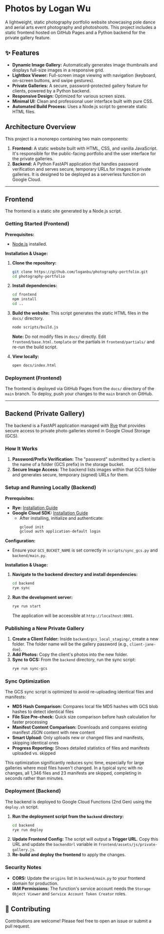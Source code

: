 # Photos by Logan Wu

A lightweight, static photography portfolio website showcasing pole dance and aerial arts event photography and photoshoots. This project includes a static frontend hosted on GitHub Pages and a Python backend for the private gallery feature.

## ✨ Features

*   **Dynamic Image Gallery:** Automatically generates image thumbnails and displays full-size images in a responsive grid.
*   **Lightbox Viewer:** Full-screen image viewing with navigation (keyboard, on-screen buttons, and swipe gestures).
*   **Private Galleries:** A secure, password-protected gallery feature for clients, powered by a Python backend.
*   **Responsive Design:** Optimized for various screen sizes.
*   **Minimal UI:** Clean and professional user interface built with pure CSS.
*   **Automated Build Process:** Uses a Node.js script to generate static HTML files.

## Architecture Overview

This project is a monorepo containing two main components:

1.  **Frontend:** A static website built with HTML, CSS, and vanilla JavaScript. It's responsible for the public-facing portfolio and the user interface for the private galleries.
2.  **Backend:** A Python FastAPI application that handles password verification and serves secure, temporary URLs for images in private galleries. It is designed to be deployed as a serverless function on Google Cloud.

---

## Frontend

The frontend is a static site generated by a Node.js script.

### Getting Started (Frontend)

**Prerequisites:**
*   [Node.js](https://nodejs.org/) installed.

**Installation & Usage:**
1.  **Clone the repository:**
    ```bash
    git clone https://github.com/loganbu/photography-portfolio.git
    cd photography-portfolio
    ```
2.  **Install dependencies:**
    ```bash
    cd frontend
    npm install
    cd ..
    ```
3.  **Build the website:**
    This script generates the static HTML files in the `docs/` directory.
    ```bash
    node scripts/build.js
    ```
    **Note:** Do not modify files in `docs/` directly. Edit `frontend/base.html.template` or the partials in `frontend/partials/` and re-run the build script.

4.  **View locally:**
    ```bash
    open docs/index.html
    ```

### Deployment (Frontend)

The frontend is deployed via GitHub Pages from the `docs/` directory of the `main` branch. To deploy, push your changes to the `main` branch on GitHub.

---

## Backend (Private Gallery)

The backend is a FastAPI application managed with [Rye](https://rye-up.com/) that provides secure access to private photo galleries stored in Google Cloud Storage (GCS).

### How It Works

1.  **Password/Prefix Verification:** The "password" submitted by a client is the name of a folder (GCS prefix) in the storage bucket.
2.  **Secure Image Access:** The backend lists images within that GCS folder and generates secure, temporary (signed) URLs for them.

### Setup and Running Locally (Backend)

**Prerequisites:**
*   **Rye:** [Installation Guide](https://rye-up.com/guide/installation/)
*   **Google Cloud SDK:** [Installation Guide](https://cloud.google.com/sdk/docs/install)
    *   After installing, initialize and authenticate:
        ```bash
        gcloud init
        gcloud auth application-default login
        ```

**Configuration:**
*   Ensure your `GCS_BUCKET_NAME` is set correctly in `scripts/sync_gcs.py` and `backend/main.py`.

**Installation & Usage:**
1.  **Navigate to the backend directory and install dependencies:**
    ```bash
    cd backend
    rye sync
    ```
2.  **Run the development server:**
    ```bash
    rye run start
    ```
    The application will be accessible at `http://localhost:8001`.

### Publishing a New Private Gallery

1.  **Create a Client Folder:** Inside `backend/gcs_local_staging/`, create a new folder. The folder name will be the gallery password (e.g., `client-jane-doe`).
2.  **Add Photos:** Copy the client's photos into the new folder.
3.  **Sync to GCS:** From the `backend` directory, run the sync script:
    ```bash
    rye run sync-gcs
    ```

### Sync Optimization

The GCS sync script is optimized to avoid re-uploading identical files and manifests:

*   **MD5 Hash Comparison:** Compares local file MD5 hashes with GCS blob hashes to detect identical files
*   **File Size Pre-check:** Quick size comparison before hash calculation for faster processing
*   **Manifest Content Comparison:** Downloads and compares existing manifest JSON content with new content
*   **Smart Upload:** Only uploads new or changed files and manifests, skipping identical ones
*   **Progress Reporting:** Shows detailed statistics of files and manifests uploaded vs. skipped

This optimization significantly reduces sync time, especially for large galleries where most files haven't changed. In a typical sync with no changes, all 1,346 files and 23 manifests are skipped, completing in seconds rather than minutes.

### Deployment (Backend)

The backend is deployed to Google Cloud Functions (2nd Gen) using the `deploy.sh` script.

1.  **Run the deployment script from the `backend` directory:**
    ```bash
    cd backend
    rye run deploy
    ```
2.  **Update Frontend Config:** The script will output a **Trigger URL**. Copy this URL and update the `backendUrl` variable in `frontend/assets/js/private-gallery.js`.
3.  **Re-build and deploy the frontend** to apply the changes.

### Security Notes

*   **CORS:** Update the `origins` list in `backend/main.py` to your frontend domain for production.
*   **IAM Permissions:** The function's service account needs the `Storage Object Viewer` and `Service Account Token Creator` roles.

## 🤝 Contributing

Contributions are welcome! Please feel free to open an issue or submit a pull request.

